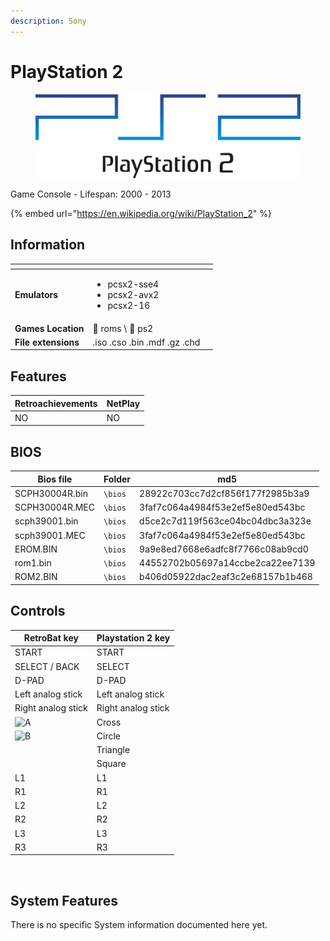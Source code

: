 ```yaml
---
description: Sony
---
```


# PlayStation 2

<figure><img src="https://raw.githubusercontent.com/fabricecaruso/es-theme-carbon/52ff37c9e265587d006945a2ba695b5a962b3a3d/art/logos/ps2.svg" alt=""><figcaption></figcaption></figure>

Game Console - Lifespan: 2000 - 2013

{% embed url="https://en.wikipedia.org/wiki/PlayStation_2" %}

## Information

<table data-header-hidden><thead><tr><th></th><th></th><th data-hidden></th></tr></thead><tbody><tr><td><strong>Emulators</strong></td><td><ul><li>pcsx2-sse4</li><li>pcsx2-avx2</li><li>pcsx2-16</li></ul></td><td></td></tr><tr><td><strong>Games Location</strong></td><td><span data-gb-custom-inline data-tag="emoji" data-code="1f4c1">📁</span> roms \ <span data-gb-custom-inline data-tag="emoji" data-code="1f4c2">📂</span> ps2</td><td></td></tr><tr><td><strong>File extensions</strong></td><td>.iso .cso .bin .mdf .gz .chd</td><td></td></tr></tbody></table>

## Features

| Retroachievements | NetPlay |
| ----------------- | ------- |
| NO                | NO      |

## BIOS

| Bios file      | Folder  | md5                              |
| -------------- | ------- | -------------------------------- |
| SCPH30004R.bin | `\bios` | 28922c703cc7d2cf856f177f2985b3a9 |
| SCPH30004R.MEC | `\bios` | 3faf7c064a4984f53e2ef5e80ed543bc |
| scph39001.bin  | `\bios` | d5ce2c7d119f563ce04bc04dbc3a323e |
| scph39001.MEC  | `\bios` | 3faf7c064a4984f53e2ef5e80ed543bc |
| EROM.BIN       | `\bios` | 9a9e8ed7668e6adfc8f7766c08ab9cd0 |
| rom1.bin       | `\bios` | 44552702b05697a14ccbe2ca22ee7139 |
| ROM2.BIN       | `\bios` | b406d05922dac2eaf3c2e68157b1b468 |

## Controls

| RetroBat key                                                                              | Playstation 2 key  |
| ----------------------------------------------------------------------------------------- | ------------------ |
| START                                                                                     | START              |
| SELECT / BACK                                                                             | SELECT             |
| D-PAD                                                                                     | D-PAD              |
| Left analog stick                                                                         | Left analog stick  |
| Right analog stick                                                                        | Right analog stick |
| ![A](<../../../../.gitbook/assets/image (1) (2) (1).png>)                                 | Cross              |
| ![B](<../../../../.gitbook/assets/image (4) (1).png>)                                     | Circle             |
| <img src="../../../../.gitbook/assets/image (3) (1) (2).png" alt="" data-size="original"> | Triangle           |
| <img src="../../../../.gitbook/assets/image (2) (1) (1).png" alt="" data-size="line">     | Square             |
| L1                                                                                        | L1                 |
| R1                                                                                        | R1                 |
| L2                                                                                        | L2                 |
| R2                                                                                        | R2                 |
| L3                                                                                        | L3                 |
| R3                                                                                        | R3                 |

<figure><img src="https://i.imgur.com/9sz2VFM.png" alt=""><figcaption></figcaption></figure>

## System Features

There is no specific System information documented here yet.
